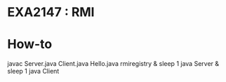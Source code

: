 # EXA2147 : RMI

# How-to 
javac Server.java Client.java Hello.java
rmiregistry &
sleep 1
java Server &
sleep 1
java Client
